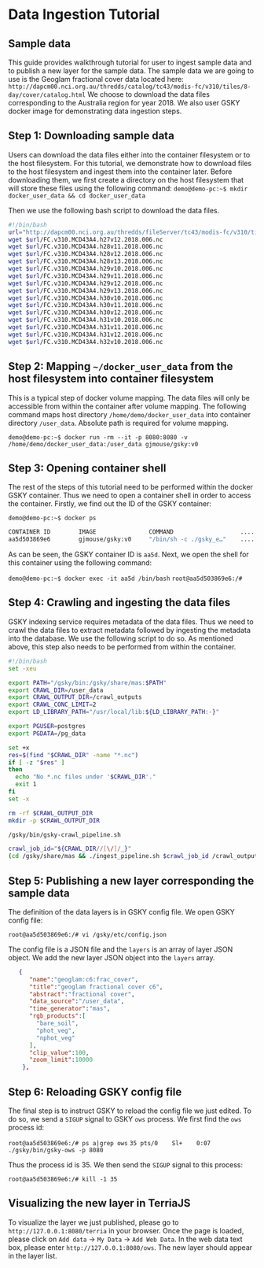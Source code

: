 # Data Ingestion Tutorial

## Sample data

This guide provides walkthrough tutorial for user to ingest sample data and to publish a new layer for the sample data. The sample data we are going to use is the Geoglam fractional cover data located here:
`http://dapcm00.nci.org.au/thredds/catalog/tc43/modis-fc/v310/tiles/8-day/cover/catalog.html`
We choose to download the data files corresponding to the Australia region for year 2018. We also user GSKY docker image for demonstrating data ingestion steps.

## Step 1: Downloading sample data

Users can download the data files either into the container filesystem or to the host filesystem. For this tutorial, we demonstrate how to download files to the host filesystem and ingest them into the container later.
Before downloading them,  we first create a directory on the host filesystem that will store these files using the following command:
`demo@demo-pc:~$ mkdir docker_user_data && cd docker_user_data`

Then we use the following bash script to download the data files.

```bash
#!/bin/bash
url="http://dapcm00.nci.org.au/thredds/fileServer/tc43/modis-fc/v310/tiles/8-day/cover"
wget $url/FC.v310.MCD43A4.h27v12.2018.006.nc
wget $url/FC.v310.MCD43A4.h28v11.2018.006.nc
wget $url/FC.v310.MCD43A4.h28v12.2018.006.nc
wget $url/FC.v310.MCD43A4.h28v13.2018.006.nc
wget $url/FC.v310.MCD43A4.h29v10.2018.006.nc
wget $url/FC.v310.MCD43A4.h29v11.2018.006.nc
wget $url/FC.v310.MCD43A4.h29v12.2018.006.nc
wget $url/FC.v310.MCD43A4.h29v13.2018.006.nc
wget $url/FC.v310.MCD43A4.h30v10.2018.006.nc
wget $url/FC.v310.MCD43A4.h30v11.2018.006.nc
wget $url/FC.v310.MCD43A4.h30v12.2018.006.nc
wget $url/FC.v310.MCD43A4.h31v10.2018.006.nc
wget $url/FC.v310.MCD43A4.h31v11.2018.006.nc
wget $url/FC.v310.MCD43A4.h31v12.2018.006.nc
wget $url/FC.v310.MCD43A4.h32v10.2018.006.nc
```

## Step 2: Mapping `~/docker_user_data` from the host filesystem into container filesystem

This is a typical step of docker volume mapping. The data files will only be accessible from within the container after volume mapping. The following command maps host directory `/home/demo/docker_user_data` into container directory `/user_data`. Absolute path is required for volume mapping.

`demo@demo-pc:~$ docker run -rm --it -p 8080:8080 -v /home/demo/docker_user_data:/user_data gjmouse/gsky:v0`

## Step 3: Opening container shell

The rest of the steps of this tutorial need to be performed within the docker GSKY container. Thus we need to open a container shell in order to access the container. Firstly, we find out the ID of the GSKY container:

`demo@demo-pc:~$ docker ps`

```bash
CONTAINER ID        IMAGE               COMMAND                   ......
aa5d503869e6        gjmouse/gsky:v0     "/bin/sh -c ./gsky_e…"    ......
```

As can be seen, the GSKY container ID is `aa5d`. Next, we open the shell for this container using the following command:

`demo@demo-pc:~$ docker exec -it aa5d /bin/bash`
`root@aa5d503869e6:/#`

## Step 4: Crawling and ingesting the data files

GSKY indexing service requires metadata of the data files. Thus we need to crawl the data files to extract metadata followed by ingesting the metadata into the database. We use the following script to do so. As mentioned above, this step also needs to be performed from within the container.

```bash
#!/bin/bash
set -xeu

export PATH="/gsky/bin:/gsky/share/mas:$PATH"
export CRAWL_DIR=/user_data
export CRAWL_OUTPUT_DIR=/crawl_outputs
export CRAWL_CONC_LIMIT=2
export LD_LIBRARY_PATH="/usr/local/lib:${LD_LIBRARY_PATH:-}"

export PGUSER=postgres
export PGDATA=/pg_data

set +x
res=$(find "$CRAWL_DIR" -name "*.nc")
if [ -z "$res" ]
then
  echo "No *.nc files under '$CRAWL_DIR'."
  exit 1
fi
set -x

rm -rf $CRAWL_OUTPUT_DIR
mkdir -p $CRAWL_OUTPUT_DIR

/gsky/bin/gsky-crawl_pipeline.sh

crawl_job_id="${CRAWL_DIR//[\/]/_}"
(cd /gsky/share/mas && ./ingest_pipeline.sh $crawl_job_id /crawl_outputs/${crawl_job_id}_gdal.tsv.gz)
```

## Step 5: Publishing a new layer corresponding the sample data

The definition of the data layers is in GSKY config file. We open GSKY config file:

`root@aa5d503869e6:/# vi /gsky/etc/config.json`

The config file is a JSON file and the `layers` is an array of layer JSON object. We add the new layer JSON object into the `layers` array.

```json
   {
      "name":"geoglam:c6:frac_cover",
      "title":"geoglam fractional cover c6",
      "abstract":"fractional cover",
      "data_source":"/user_data",
      "time_generator":"mas",
      "rgb_products":[
        "bare_soil",
        "phot_veg",
        "nphot_veg"
      ],
      "clip_value":100,
      "zoom_limit":10000
    },
```

## Step 6: Reloading GSKY config file

The final step is to instruct GSKY to reload the config file we just edited. To do so, we send a `SIGUP` signal to GSKY `ows` process. We first find the `ows` process id:

`root@aa5d503869e6:/# ps a|grep ows`
`35 pts/0    Sl+    0:07 ./gsky/bin/gsky-ows -p 8080`

Thus the process id is 35. We then send the `SIGUP` signal to this process:

`root@aa5d503869e6:/# kill -1 35`

## Visualizing the new layer in TerriaJS

To visualize the layer we just published, please go to `http://127.0.0.1:8080/terria` in your browser. Once the page is loaded, please click on `Add data` -> `My Data` -> `Add Web Data`. In the web data text box, please enter `http://127.0.0.1:8080/ows`. The new layer should appear in the layer list.
